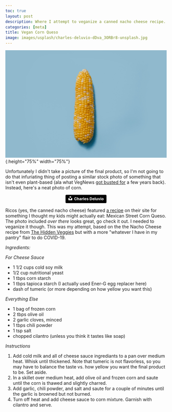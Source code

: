 ```yaml
---
toc: true
layout: post
description: Where I attempt to veganize a canned nacho cheese recipe.
categories: [meta]
title: Vegan Corn Queso
image: images/usplash/charles-deluvio-dDva_3ORBr8-unsplash.jpg
---
```


![](/images/usplash/charles-deluvio-dDva_3ORBr8-unsplash.jpg){:height="75%" width="75%"}

Unfortunately I didn't take a picture of the final product, so I'm not going to do that infuriating thing of posting a similar stock photo of something that isn't even plant-based (ala what VegNews [got busted for](https://www.washingtonpost.com/blogs/blogpost/post/veg-news-the-vegan-magazine-filled-with-meat-photos/2011/04/15/AFaeDwjD_blog.html) a few years back).  Instead, here's a neat photo of corn.  

<p align="center">
<a style="background-color:black;color:white;text-decoration:none;padding:4px 6px;font-family:-apple-system, BlinkMacSystemFont, &quot;San Francisco&quot;, &quot;Helvetica Neue&quot;, Helvetica, Ubuntu, Roboto, Noto, &quot;Segoe UI&quot;, Arial, sans-serif;font-size:12px;font-weight:bold;line-height:1.2;display:inline-block;border-radius:3px" href="https://unsplash.com/@charlesdeluvio?utm_medium=referral&amp;utm_campaign=photographer-credit&amp;utm_content=creditBadge" target="_blank" rel="noopener noreferrer" title="Download free do whatever you want high-resolution photos from Charles Deluvio"><span style="display:inline-block;padding:2px 3px"><svg xmlns="http://www.w3.org/2000/svg" style="height:12px;width:auto;position:relative;vertical-align:middle;top:-2px;fill:white" viewBox="0 0 32 32"><title>unsplash-logo</title><path d="M10 9V0h12v9H10zm12 5h10v18H0V14h10v9h12v-9z"></path></svg></span><span style="display:inline-block;padding:2px 3px">Charles Deluvio</span></a></p>

Ricos (yes, the canned nacho cheese) featured [a recipe](https://ricos.com/mexican-street-corn-queso/) on their site for something I thought my kids might actually eat:  Mexican Street Corn Queso.  The photo included _over there_ looks great, go check it out.  I needed to veganize it though.  This was my attempt, based on the the Nacho Cheese recipe from [The Hidden Veggies](https://thehiddenveggies.com/vegan-nacho-cheese-sauce-cheddar-style/) but with a more "whatever I have in my pantry" flair to do COVID-19.

*Ingredients:*

_For Cheese Sauce_
* 1 1/2 cups cold soy milk
* 1/2 cup nutritional yeast
* 1 tbps corn starch
* 1 tbps tapioca starch (I actually used Ener-G egg replacer here)
* dash of tumeric (or more depending on how yellow you want this)

_Everything Else_
* 1 bag of frozen corn
* 2 tbps olive oil
* 2 garlic cloves, minced
* 1 tbps chili powder
* 1 tsp salt
* chopped cilantro (unless you think it tastes like soap)

*Instructions*

1.  Add cold milk and all of cheese sauce ingrediants to a pan over medium heat.  Whisk until thickened.  Note that tumeric is not flavorless, so you may have to balance the taste vs. how yellow you want the final product to be.  Set aside. 
2.  In a skillet over medium heat, add olive oil and frozen corn and saute until the corn is thawed and slightly charred. 
3.  Add garlic, chili powder, and salt and saute for a couple of minutes until the garlic is browned but not burned.  
4.  Turn off heat and add cheese sauce to corn mixture.  Garnish with cilantro and serve. 

